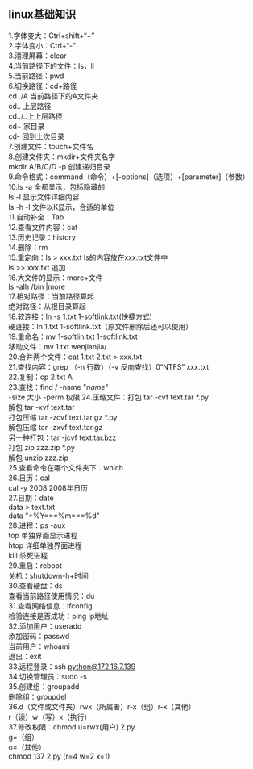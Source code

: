 ## linux基础知识
1.字体变大：Ctrl+shift+“+”<br>
2.字体变小：Ctrl+“-”<br>
3.清理屏幕：clear<br>
4.当前路径下的文件：ls，ll<br>
5.当前路径：pwd<br>
6.切换路径：cd+路径<br>
   		  cd ./A 当前路径下的A文件夹<br>
   		  cd.. 上层路径<br>
           cd../..上上层路径<br>
           cd~ 家目录<br>
           cd- 回到上次目录<br>
7.创建文件：touch+文件名<br>
8.创建文件夹：mkdir+文件夹名字<br>
            mkdir A/B/C/D -p 创建递归目录<br>
9.命令格式：command（命令）+[-options]（选项）+[parameter]（参数）<br>
10.ls -a 全都显示，包括隐藏的<br>
   ls -l 显示文件详细内容<br>
   ls -h -l 文件以K显示，合适的单位<br>
11.自动补全：Tab<br>
12.查看文件内容：cat<br>
13.历史记录：history<br>
14.删除：rm<br>
15.重定向：ls > xxx.txt ls的内容放在xxx.txt文件中<br>
          ls >> xxx.txt 追加<br>
16.大文件的显示：more+文件<br>
               ls -alh /bin |more<br>
17.相对路径：当前路径算起<br>
   绝对路径：从根目录算起<br>
18.软连接：ln -s 1.txt 1-softlink.txt(快捷方式)<br>
   硬连接：ln 1.txt 1-softlink.txt（原文件删除后还可以使用）<br>
19.重命名：mv 1-softlin.txt 1-softlink.txt<br>
   移动文件：mv 1.txt wenjianjia/<br>
20.合并两个文件：cat 1.txt 2.txt > xxx.txt<br>
21.查找内容：grep （-n 行数）（-v 反向查找）0“NTFS” xxx.txt<br>
22.复制：cp 2.txt A<br>
23.查找：find / -name "*name*"<br>
               -size 大小
               -perm 权限
24.压缩文件：打包 tar -cvf text.tar *.py<br>
            解包 tar -xvf text.tar<br>
            打包压缩 tar -zcvf text.tar.gz *.py<br>
            解包压缩 tar -zxvf text.tar.gz<br>
            另一种打包：tar -jcvf text.tar.bzz<br>
            打包 zip zzz.zip *.py<br>
            解包 unzip zzz.zip<br>
25.查看命令在哪个文件夹下：which<br>
26.日历：cal<br>
        cal -y 2008 2008年日历<br>
27.日期：date<br>
        data > text.txt<br>
        data "+%Y===%m===%d"<br>
28.进程：ps -aux<br>
        top 单独界面显示进程<br>
        htop 详细单独界面进程<br>
        kill 杀死进程<br>
29.重启：reboot<br>
   关机：shutdown-h+时间<br>
30.查看硬盘：ds<br>
   查看当前路径使用情况：du<br>
31.查看网络信息：ifconfig<br>
   检验连接是否成功：ping ip地址<br>
32.添加用户：useradd<br>
   添加密码：passwd<br>
   当前用户：whoami<br>
   退出：exit<br>
33.远程登录：ssh python@172.16.7.139<br>
34.切换管理员：sudo -s<br>
35.创建组：groupadd<br>
   删除组：groupdel<br>
36.d（文件或文件夹）rwx（所属者）r-x（组）r-x（其他）<br>
   r（读）w（写）x（执行）<br>
37.修改权限：chmod u=rwx(用户) 2.py<br>
                  g=（组）<br>
                  o=（其他）<br>
           chmod 137 2.py (r=4 w=2 x=1)<br>
